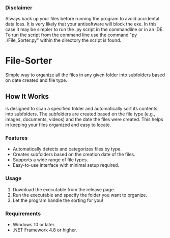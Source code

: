 ### Disclaimer
Always back up your files before running the program to avoid accidental data loss.
It is very likely that your antisoftware will block the exe. In this case it may be simpler to run the .py script in the commandline or in an IDE.
To run the script from the command line use the command "py .\File_Sorter.py" within the directory the script is found.

# File-Sorter
Simple way to organize all the files in any given folder into subfolders based on date created and file type.

## How It Works
is designed to scan a specified folder and automatically sort its contents into subfolders. The subfolders are created based on the file type (e.g., images, documents, videos) and the date the files were created. This helps in keeping your files organized and easy to locate.

### Features
- Automatically detects and categorizes files by type.
- Creates subfolders based on the creation date of the files.
- Supports a wide range of file types.
- Easy-to-use interface with minimal setup required.

### Usage
1. Download the executable from the release page.
2. Run the executable and specify the folder you want to organize.
3. Let the program handle the sorting for you!

### Requirements
- Windows 10 or later.
- .NET Framework 4.8 or higher.


